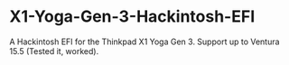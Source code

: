 # X1-Yoga-Gen-3-Hackintosh-EFI
A Hackintosh EFI for the Thinkpad X1 Yoga Gen 3. Support up to Ventura 15.5 (Tested it, worked). 

